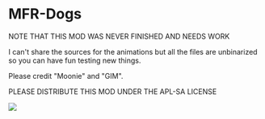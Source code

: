# MFR-Dogs

NOTE THAT THIS MOD WAS NEVER FINISHED AND NEEDS WORK

I can't share the sources for the animations but all the files are unbinarized so you can have fun testing new things.

Please credit "Moonie" and "GIM".

PLEASE DISTRIBUTE THIS MOD UNDER THE APL-SA LICENSE

<img src="https://www.bohemia.net/assets/img/licenses/APL-SA.png">
